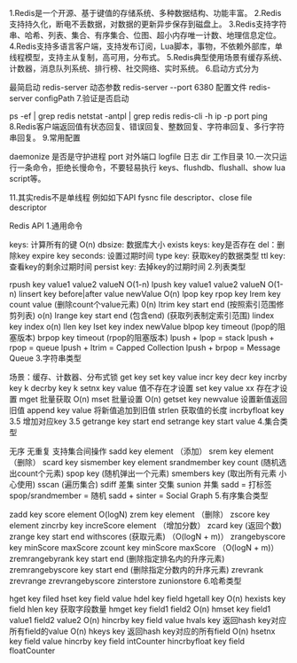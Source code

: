 1.Redis是一个开源、基于键值的存储系统、多种数据结构、功能丰富。
2.Redis支持持久化，断电不丢数据，对数据的更新异步保存到磁盘上。
3.Redis支持字符串、哈希、列表、集合、有序集合、位图、超小内存唯一计数、地理信息定位。
4.Redis支持多语言客户端，支持发布订阅，Lua脚本，事物，不依赖外部库，单线程模型，支持主从复制，高可用，分布式。
5.Redis典型使用场景有缓存系统、计数器，消息队列系统、排行榜、社交网络、实时系统。
6.启动方式分为

最简启动 redis-server
动态参数 redis-server --port 6380
配置文件 redis-server configPath
7.验证是否启动

ps -ef | grep redis
netstat -antpl | grep redis
redis-cli -h ip -p port ping
8.Redis客户端返回值有状态回复、错误回复、整数回复、字符串回复、多行字符串回复。
9.常用配置

daemonize 是否是守护进程
port 对外端口
logfile 日志
dir 工作目录
10.一次只运行一条命令，拒绝长慢命令，不要轻易执行 keys、flushdb、flushall、show lua script等。

11.其实redis不是单线程 例如如下API fysnc file descriptor、close file descriptor

Redis API
1.通用命令

keys: 计算所有的键 O(n)
dbsize: 数据库大小
exists keys: key是否存在
del：删除key
expire key seconds: 设置过期时间
type key: 获取key的数据类型
ttl key: 查看key的剩余过期时间
persist key: 去掉key的过期时间
2.列表类型

rpush key value1 value2 valueN O(1-n)
lpush key value1 value2 valueN O(1-n)
linsert key before|after value newValue O(n)
lpop key
rpop key
lrem key count value (删除count个value元素) 0(n)
ltrim key start end (按照索引范围修剪列表) o(n)
lrange key start end (包含end) (获取列表制定索引范围)
lindex key index o(n)
llen key
lset key index newValue
blpop key timeout (lpop的阻塞版本)
brpop key timeout (rpop的阻塞版本)
lpush + lpop = stack
lpush + rpop = queue
lpush + ltrim = Capped Collection
lpush + brpop = Message Queue
3.字符串类型

场景：缓存、计数器、分布式锁
get key
set key value
incr key
decr key
incrby key k
decrby key k
setnx key value 值不存在才设置
set key value xx 存在才设置
mget 批量获取 O(n)
mset 批量设置 O(n)
getset key newvalue 设置新值返回旧值
append key value 将新值追加到旧值
strlen 获取值的长度
incrbyfloat key 3.5 增加对应key 3.5
getrange key start end
setrange key start value
4.集合类型

无序 无重复 支持集合间操作
sadd key element （添加）
srem key element （删除）
scard key
sismember key element
srandmember key count (随机选出count个元素)
spop key (随机弹出一个元素)
smembers key (取出所有元素 小心使用)
sscan (遍历集合)
sdiff 差集
sinter 交集
sunion 并集
sadd = 打标签
spop/srandmember = 随机
sadd + sinter = Social Graph
5.有序集合类型

zadd key score element O(logN)
zrem key element （删除）
zscore key element
zincrby key increScore element （增加分数）
zcard key (返回个数)
zrange key start end withscores (获取元素) （O(logN + m)）
zrangebyscore key minScore maxScore
zcount key minScore maxScore （O(logN + m)）
zremrangebyrank key start end (删除指定排名内的升序元素)
zremrangebyscore key start end (删除指定分数内的升序元素)
zrevrank
zrevrange
zrevrangebyscore
zinterstore
zunionstore
6.哈希类型

hget key filed
hset key field value
hdel key field
hgetall key O(n)
hexists key field
hlen key 获取字段数量
hmget key field1 field2 O(n)
hmset key field1 value1 field2 value2 O(n)
hincrby key field value
hvals key 返回hash key对应所有field的value O(n)
hkeys key 返回hash key对应的所有field O(n)
hsetnx key field value
hincrby key field intCounter
hincrbyfloat key field floatCounter